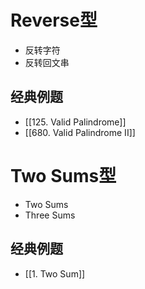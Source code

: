 # Reverse型
- 反转字符
- 反转回文串
## 经典例题
- [[125. Valid Palindrome]]
- [[680. Valid Palindrome II]]
# Two Sums型
- Two Sums
- Three Sums
## 经典例题
- [[1. Two Sum]]